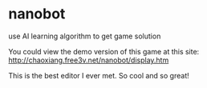nanobot
=======

use AI learning algorithm to get game solution

You could view the demo version of this game at this site:
http://chaoxiang.free3v.net/nanobot/display.htm

This is the best editor I ever met. So cool and so great!